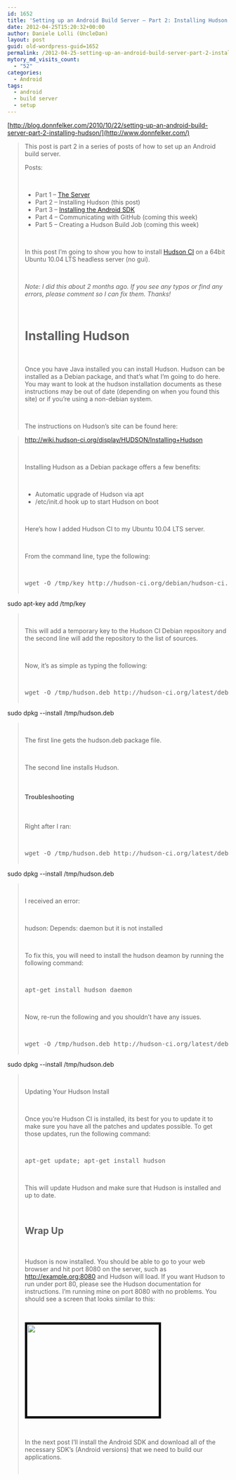 ```yaml
---
id: 1652
title: 'Setting up an Android Build Server – Part 2: Installing Hudson « Donn Felker'
date: 2012-04-25T15:20:32+00:00
author: Daniele Lolli (UncleDan)
layout: post
guid: old-wordpress-guid=1652
permalink: /2012-04-25-setting-up-an-android-build-server-part-2-installing-hudson-donn-felker-adventures-of-a-tech-health-entrepreneur-startup-founder-donn-felker-adventures-of-a-tec.html
mytory_md_visits_count:
  - "52"
categories:
  - Android
tags:
  - android
  - build server
  - setup
---
```

[http://blog.donnfelker.com/2010/10/22/setting-up-an-android-build-server-part-2-installing-hudson/](http://www.donnfelker.com/)

> This post is part 2 in a series of posts of how to set up an Android build server.
> 
> Posts:
> 
> &nbsp;
> 
>   * Part 1 – <a href="http://www.donnfelker.com/" target="_blank">The Server</a>
>   * Part 2 – Installing Hudson (this post)
>   * Part 3 – [Installing the Android SDK](http://www.donnfelker.com/)
>   * Part 4 – Communicating with GitHub (coming this week)
>   * Part 5 – Creating a Hudson Build Job (coming this week)
> 
> &nbsp;
> 
> In this post I’m going to show you how to install <a href="http://hudson-ci.org/" target="_blank">Hudson CI</a> on a 64bit Ubuntu 10.04 LTS headless server (no gui).
> 
> &nbsp;
> 
> _Note: I did this about 2 months ago. If you see any typos or find any errors, please comment so I can fix them. Thanks!_
> 
> &nbsp;
> 
> # Installing Hudson
> 
> &nbsp;
> 
> Once you have Java installed you can install Hudson. Hudson can be installed as a Debian package, and that’s what I’m going to do here. You may want to look at the hudson installation documents as these instructions may be out of date (depending on when you found this site) or if you’re using a non-debian system.
> 
> &nbsp;
> 
> The instructions on Hudson’s site can be found here:
  
> http://wiki.hudson-ci.org/display/HUDSON/Installing+Hudson
> 
> &nbsp;
> 
> Installing Hudson as a Debian package offers a few benefits:
> 
> &nbsp;
> 
>   * Automatic upgrade of Hudson via apt
>   * /etc/init.d hook up to start Hudson on boot
> 
> &nbsp;
> 
> Here’s how I added Hudson CI to my Ubuntu 10.04 LTS server.
> 
> &nbsp;
> 
> From the command line, type the following:
> 
> &nbsp;
> 
> <pre title="">wget -O /tmp/key http://hudson-ci.org/debian/hudson-ci.org.key
sudo apt-key add /tmp/key</pre>
> 
> &nbsp;
> 
> This will add a temporary key to the Hudson CI Debian repository and the second line will add the repository to the list of sources.
> 
> &nbsp;
> 
> Now, it’s as simple as typing the following:
> 
> &nbsp;
> 
> <pre title="">wget -O /tmp/hudson.deb http://hudson-ci.org/latest/debian/hudson.deb
sudo dpkg --install /tmp/hudson.deb</pre>
> 
> &nbsp;
> 
> The first line gets the hudson.deb package file.
> 
> &nbsp;
> 
> The second line installs Hudson.
> 
> &nbsp;
> 
> #### Troubleshooting
> 
> &nbsp;
> 
> Right after I ran:
> 
> &nbsp;
> 
> <pre title="">wget -O /tmp/hudson.deb http://hudson-ci.org/latest/debian/hudson.deb
 sudo dpkg --install /tmp/hudson.deb</pre>
> 
> &nbsp;
> 
> I received an error:
> 
> &nbsp;
> 
> hudson: Depends: daemon but it is not installed
> 
> &nbsp;
> 
> To fix this, you will need to install the hudson deamon by running the following command:
> 
> &nbsp;
> 
> <pre title="">apt-get install hudson daemon</pre>
> 
> &nbsp;
> 
> Now, re-run the following and you shouldn’t have any issues.
> 
> &nbsp;
> 
> <pre title="">wget -O /tmp/hudson.deb http://hudson-ci.org/latest/debian/hudson.deb
sudo dpkg --install /tmp/hudson.deb</pre>
> 
> &nbsp;
> 
> Updating Your Hudson Install
> 
> &nbsp;
> 
> Once you’re Hudson CI is installed, its best for you to update it to make sure you have all the patches and updates possible. To get those updates, run the following command:
> 
> &nbsp;
> 
> <pre title="">apt-get update; apt-get install hudson</pre>
> 
> &nbsp;
> 
> This will update Hudson and make sure that Hudson is installed and up to date.
> 
> &nbsp;
> 
> ## Wrap Up
> 
> &nbsp;
> 
> Hudson is now installed. You should be able to go to your web browser and hit port 8080 on the server, such as http://example.org:8080 and Hudson will load. If you want Hudson to run under port 80, please see the Hudson documentation for instructions. I’m running mine on port 8080 with no problems. You should see a screen that looks similar to this:
> 
> &nbsp;
> 
> [<img class="alignleft" style="border-image: initial; border-width: 5px; border-color: black; border-style: solid;" title="hudson" src="http://blog.donnfelker.com/uploads/2010/10/hudson-300x209.jpg" alt="" width="300" height="209" />](http://blog.donnfelker.com/uploads/2010/10/hudson.jpg)
> 
> &nbsp;
> 
> In the next post I’ll install the Android SDK and download all of the necessary SDK’s (Android versions) that we need to build our applications.
> 
> &nbsp;